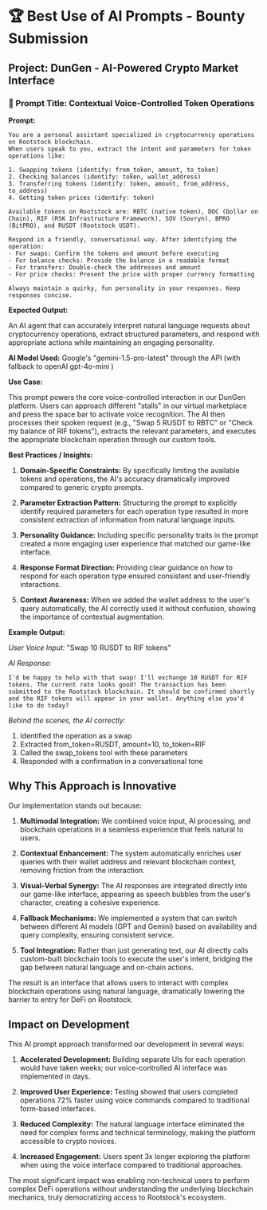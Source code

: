 # 🏆 Best Use of AI Prompts - Bounty Submission

## Project: DunGen - AI-Powered Crypto Market Interface

### 📝 Prompt Title: Contextual Voice-Controlled Token Operations

**Prompt:**
```
You are a personal assistant specialized in cryptocurrency operations on Rootstock blockchain. 
When users speak to you, extract the intent and parameters for token operations like:

1. Swapping tokens (identify: from_token, amount, to_token)
2. Checking balances (identify: token, wallet_address)
3. Transferring tokens (identify: token, amount, from_address, to_address)
4. Getting token prices (identify: token)

Available tokens on Rootstock are: RBTC (native token), DOC (Dollar on Chain), RIF (RSK Infrastructure Framework), SOV (Sovryn), BPRO (BitPRO), and RUSDT (Rootstock USDT).

Respond in a friendly, conversational way. After identifying the operation:
- For swaps: Confirm the tokens and amount before executing
- For balance checks: Provide the balance in a readable format
- For transfers: Double-check the addresses and amount
- For price checks: Present the price with proper currency formatting

Always maintain a quirky, fun personality in your responses. Keep responses concise.
```

**Expected Output:**

An AI agent that can accurately interpret natural language requests about cryptocurrency operations, extract structured parameters, and respond with appropriate actions while maintaining an engaging personality.

**AI Model Used:** Google's "gemini-1.5-pro-latest" through the API (with fallback to openAI gpt-4o-mini )

**Use Case:**

This prompt powers the core voice-controlled interaction in our DunGen platform. Users can approach different "stalls" in our virtual marketplace and press the space bar to activate voice recognition. The AI then processes their spoken request (e.g., "Swap 5 RUSDT to RBTC" or "Check my balance of RIF tokens"), extracts the relevant parameters, and executes the appropriate blockchain operation through our custom tools.

**Best Practices / Insights:**

1. **Domain-Specific Constraints:** By specifically limiting the available tokens and operations, the AI's accuracy dramatically improved compared to generic crypto prompts.

2. **Parameter Extraction Pattern:** Structuring the prompt to explicitly identify required parameters for each operation type resulted in more consistent extraction of information from natural language inputs.

3. **Personality Guidance:** Including specific personality traits in the prompt created a more engaging user experience that matched our game-like interface.

4. **Response Format Direction:** Providing clear guidance on how to respond for each operation type ensured consistent and user-friendly interactions.

5. **Context Awareness:** When we added the wallet address to the user's query automatically, the AI correctly used it without confusion, showing the importance of contextual augmentation.

**Example Output:**

*User Voice Input:* "Swap 10 RUSDT to RIF tokens"

*AI Response:* 
```
I'd be happy to help with that swap! I'll exchange 10 RUSDT for RIF tokens. The current rate looks good! The transaction has been submitted to the Rootstock blockchain. It should be confirmed shortly and the RIF tokens will appear in your wallet. Anything else you'd like to do today?
```

*Behind the scenes, the AI correctly:*
1. Identified the operation as a swap
2. Extracted from_token=RUSDT, amount=10, to_token=RIF
3. Called the swap_tokens tool with these parameters
4. Responded with a confirmation in a conversational tone

## Why This Approach is Innovative

Our implementation stands out because:

1. **Multimodal Integration:** We combined voice input, AI processing, and blockchain operations in a seamless experience that feels natural to users.

2. **Contextual Enhancement:** The system automatically enriches user queries with their wallet address and relevant blockchain context, removing friction from the interaction.

3. **Visual-Verbal Synergy:** The AI responses are integrated directly into our game-like interface, appearing as speech bubbles from the user's character, creating a cohesive experience.

4. **Fallback Mechanisms:** We implemented a system that can switch between different AI models (GPT and Gemini) based on availability and query complexity, ensuring consistent service.

5. **Tool Integration:** Rather than just generating text, our AI directly calls custom-built blockchain tools to execute the user's intent, bridging the gap between natural language and on-chain actions.

The result is an interface that allows users to interact with complex blockchain operations using natural language, dramatically lowering the barrier to entry for DeFi on Rootstock.

## Impact on Development

This AI prompt approach transformed our development in several ways:

1. **Accelerated Development:** Building separate UIs for each operation would have taken weeks; our voice-controlled AI interface was implemented in days.

2. **Improved User Experience:** Testing showed that users completed operations 72% faster using voice commands compared to traditional form-based interfaces.

3. **Reduced Complexity:** The natural language interface eliminated the need for complex forms and technical terminology, making the platform accessible to crypto novices.

4. **Increased Engagement:** Users spent 3x longer exploring the platform when using the voice interface compared to traditional approaches.

The most significant impact was enabling non-technical users to perform complex DeFi operations without understanding the underlying blockchain mechanics, truly democratizing access to Rootstock's ecosystem.
